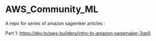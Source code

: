 # AWS_Community_ML

A repo for series of amazon sagemker articles : 


Part 1: https://dev.to/aws-builders/intro-to-amazon-sagemaker-3gp5 

<!-- Part 2:  -->

<!-- Part 3 -->

<!-- Part 4 -->

